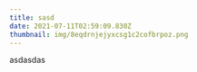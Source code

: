 ```yaml
---
title: sasd
date: 2021-07-11T02:59:09.830Z
thumbnail: img/8eqdrnjejyxcsg1c2cofbrpoz.png
---
```

asdasdas